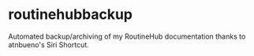# routinehubbackup
 Automated backup/archiving of my RoutineHub documentation thanks to atnbueno's Siri Shortcut.
